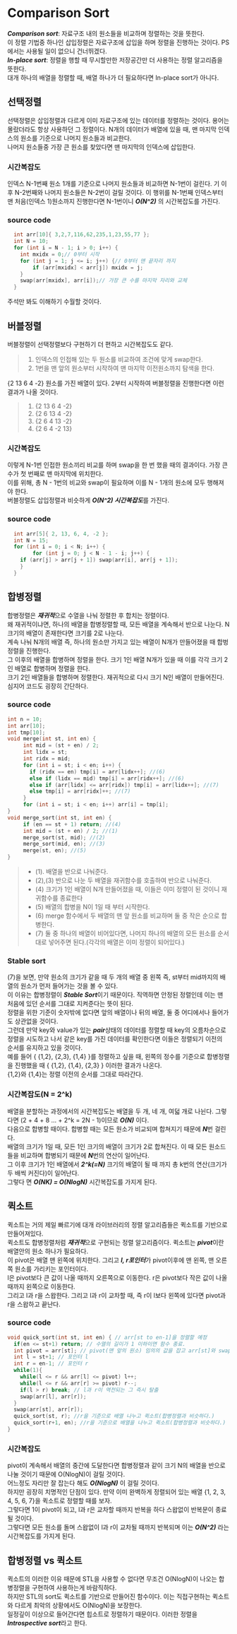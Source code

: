 # Comparison Sort
***Comparison sort***: 자료구조 내의 원소들을 비교하며 정렬하는 것을 뜻한다.      
이 정렬 기법중 하나인 삽입정렬은 자료구조에 삽입을 하며 정렬을 진행하는 것이다. PS에서는 사용될 일이 없으니 건너뛰겠다.      
***In-place sort***: 정렬을 행할 때 무시할만한 저장공간만 더 사용하는 정렬 알고리즘을 뜻한다.       
대개 하나의 배열을 정렬할 때, 배열 하나가 더 필요하다면 In-place sort가 아니다.      
## 선택정렬      
선택정렬은 삽입정렬과 다르게 이미 자료구조에 있는 데이터를 정렬하는 것이다.
용어는 몰랐더라도 항상 사용하던 그 정렬이다. N개의 데이터가 배열에 있을 때, 맨 마지막 인덱스의 원소를 기준으로 나머지 원소들과 비교한다.     
나머지 원소들중 가장 큰 원소를 찾았다면 맨 마지막의 인덱스에 삽입한다. 
### 시간복잡도
인덱스 N-1번째 원소 1개를 기준으로 나머지 원소들과 비교하면 N-1번이 걸린다. 기 이후 N-2번째와 나머지 원소들은 N-2번이 걸릴 것이다.
이 행위를 N-1번째 인덱스부터 맨 처음(인덱스 1)원소까지 진행한다면 N-1번이니 ***O(N^2)*** 의 시간복잡도를 가진다.         
### source code         
```cpp  
  int arr[10]{ 3,2,7,116,62,235,1,23,55,77 };
  int N = 10;
  for (int i = N - 1; i > 0; i++) {
	int mxidx = 0;// 0부터 시작
	for (int j = 1; j <= i; j++) {// 0부터 맨 끝자리 까지
		if (arr[mxidx] < arr[j]) mxidx = j;
	}
	swap(arr[mxidx], arr[i]);// 가장 큰 수를 마지막 자리와 교체
  }
```      
주석만 봐도 이해하기 수월할 것이다.     
## 버블정렬
버블정렬이 선택정렬보다 구현하기 더 편하고 시간복잡도도 같다.    
> 1. 인덱스의 인접해 있는 두 원소를 비교하여 조건에 맞게 swap한다.
> 2. 1번을 맨 앞의 원소부터 시작하여 맨 마지막 이전원소까지 탐색을 한다.     
      
{2 13 6 4 -2} 원소를 가진 배열이 있다. 2부터 시작하여 버블정렬을 진행한다면 이런 결과가 나올 것이다.       
      
> 1. {2 13 6 4 -2}      
> 2. {2 6 13 4 -2}      
> 3. {2 6 4 13 -2}      
> 4. {2 6 4 -2 13}      
                  
### 시간복잡도
이렇게 N-1번 인접한 원소끼리 비교를 하며 swap을 한 번 했을 때의 결과이다. 가장 큰 수가 첫 번째로 맨 마지막에 위치한다.        
이를 위해, 총 N - 1번의 비교와 swap이 필요하며 이를 N - 1개의 원소에 모두 행해져야 한다.           
버블정렬도 삽입정렬과 비슷하게 ***O(N^2) 시간복잡도***를 가진다.      
### source code     
```cpp
  int arr[5]{ 2, 13, 6, 4, -2 };
  int N = 15;
  for (int i = 0; i < N; i++) {
        for (int j = 0; j < N - 1 - i; j++) {
	if (arr[j] > arr[j + 1]) swap(arr[i], arr[j + 1]);
	}
  }
```

## 합병정렬     
합병정렬은 ***재귀적***으로 수열을 나눠 정렬한 후 합치는 정렬이다.       
왜 재귀적이냐면, 하나의 배열을 합병정렬할 때, 모든 배열을 계속해서 반으로 나눈다. N 크기의 배열이 존재한다면 크기를 2로 나눈다.   
계속 나눠 N개의 배열 즉, 하나의 원소만 가지고 있는 배열이 N개가 만들어졌을 때 합벙정렬을 진행한다.     
그 이후의 배열을 합병하며 정렬을 한다. 크기 1인 배열 N개가 있을 때 이를 각각 크기 2인 배열로 합병하며 정렬을 한다.     
크기 2인 배열들을 합병하며 정렬한다. 재귀적으로 다시 크기 N인 배열이 만들어진다.     
심지어 코드도 굉장히 간단하다.    
### source code
```cpp
int n = 10;
int arr[10];
int tmp[10];
void merge(int st, int en) {
     int mid = (st + en) / 2;
     int lidx = st;
     int ridx = mid;
     for (int i = st; i < en; i++) {
	   if (ridx == en) tmp[i] = arr[lidx++]; //(6)
	   else if (lidx == mid) tmp[i] = arr[ridx++]; //(6)
	   else if (arr[lidx] <= arr[ridx]) tmp[i] = arr[lidx++]; //(7)
	   else tmp[i] = arr[ridx]++; //(7)
     }
     for (int i = st; i < en; i++) arr[i] = tmp[i];
}
void merge_sort(int st, int en) { 
     if (en == st + 1) return; //(4)
     int mid = (st + en) / 2; //(1)
     merge_sort(st, mid); //(2)
     merge_sort(mid, en); //(3)
     merge(st, en); //(5)
}
```              
> * (1). 배열을 반으로 나눠준다.             
> * (2),(3) 반으로 나눈 두 배열을 재귀함수를 호출하여 반으로 나눠준다.                
> * (4) 크기가 1인 배열이 N개 만들어졌을 때, 이들은 이미 정렬이 된 것이니 재귀함수를 종료한다               
> * (5) 배열의 합병을 N이 1일 때 부터 시작한다.                
> * (6) merge 함수에서 두 배열의 맨 앞 원소를 비교하며 둘 중 작은 순으로 합병한다.                   
> * (7) 둘 중 하나의 배열이 비어있다면, 나머지 하나의 배열의 모든 원소를 순서대로 넣어주면 된다.(각각의 배열은 이미 정렬이 되어있다.)                   
                        
### Stable sort       	
(7)을 보면, 만약 원소의 크기가 같을 때 두 개의 배열 중 왼쪽 즉, st부터 mid까지의 배열의 원소가 먼저 들어가는 것을 볼 수 있다.                
이 이유는 합병정렬이 ***Stable Sort***이기 때문이다. 직역하면 안정된 정렬인데 이는 맨 처음에 있던 순서를 그대로 지켜준다는 뜻이 된다.           
정렬을 위한 기준이 숫자밖에 없다면 앞의 배열이나 뒤의 배열, 둘 중 어디에서나 들어가도 상관없을 것이다.           
그런데 만약 key와 value가 있는 ***pair***상태의 데이터를 정렬할 때 key의 오름차순으로 정렬을 시도하고 나서 같은 key를 가진 데이터를 확인한다면 이들은 정렬되기 이전의 순서를 유지하고 있을 것이다.                       
예를 들어 { {1,2}, {2,3}, {1,4} }를 정렬하고 싶을 때, 왼쪽의 정수를 기준으로 합병정렬을 진행했을 때 { {1,2}, {1,4}, {2,3} } 이러한 결과가 나온다.         
{1,2}와 {1,4}는 정렬 이전의 순서를 그대로 따라간다.              
### 시간복잡도(N = 2^k)                 
배열을 분할하는 과정에서의 시간복잡도는 배열을 두 개, 네 개, 여덟 개로 나뉜다. 그렇다면 (2 + 4 + 8 ... + 2^k = 2N - 1)이므로 ***O(N)*** 이다.          
다음으로 합병할 때이다. 합병할 때는 모든 원소가 비교되며 합쳐지기 때문에 ***N***번 걸린다.                
배열의 크기가 1일 때, 모든 1인 크기의 배열이 크기가 2로 합쳐진다. 이 때 모든 원소드들을 비교하며 합병되기 때문에 ***N***번의 연산이 일어난다.         
그 이후 크기가 1인 배열에서 ***2^k(=N)*** 크기의 배열이 될 때 까지 총 k번의 연산(크기가 두 배씩 커진다)이 일어난다.           
그렇다 면 ***O(NK) = O(NlogN)*** 시간복잡도를 가지게 된다.        
                 
## 퀵소트            
퀵소트는 거의 제일 빠르기에 대개 라이브러리의 정렬 알고리즘들은 퀵소트를 기반으로 만들어져있다.           
퀵소트도 합병정렬처럼 ***재귀적***으로 구현되는 정렬 알고리즘이다. 퀵소트는 ***pivot***이란 배열안의 원소 하나가 필요하다.            
이 pivot은 배열 맨 왼쪽에 위치한다. 그리고 ***l, r포인터***가 pivot이후에 맨 왼쪽, 맨 오른쪽 원소를 가리키는 포인터이다.       
l은 pivot보다 큰 값이 나올 때까지 오른쪽으로 이동한다. r은 pivot보다 작은 값이 나올 때까지 왼쪽으로 이동한다.        
그리고 l과 r을 스왑한다. 그리고 l과 r이 교차할 때, 즉 r이 l보다 왼쪽에 있다면 pivot과 r을 스왑하고 끝난다.        
### source code                
```cpp         
void quick_sort(int st, int en) { // arr[st to en-1]을 정렬할 예정
  if(en <= st+1) return; // 수열의 길이가 1 이하이면 함수 종료. 
  int pivot = arr[st]; // pivot(맨 앞의 원소) 임의의 값을 잡고 arr[st]와 swap해도 상관없음.
  int l = st+1; // 포인터 l
  int r = en-1; // 포인터 r
  while(1){
    while(l <= r && arr[l] <= pivot) l++;
    while(l <= r && arr[r] >= pivot) r--;
    if(l > r) break; // l과 r이 역전되는 그 즉시 탈출
    swap(arr[l], arr[r]);
  }
  swap(arr[st], arr[r]);
  quick_sort(st, r); //r을 기준으로 배열 나누고 퀵소트(합병정렬과 비슷하다.)
  quick_sort(r+1, en); //r을 기준으로 배열을 나누고 퀵소트(합병정렬과 비슷하다.)
}
```        
### 시간복잡도         
pivot이 계속해서 배열의 중간에 도달한다면 합병정렬과 같이 크기 N의 배열을 반으로 나눌 것이기 때문에 O(NlogN)이 걸릴 것이다.         
어느정도 자리만 잘 잡는다 해도 ***O(NlogN)*** 이 걸릴 것이다.         
하지만 굉장히 치명적인 단점이 있다. 만약 이미 완벽하게 정렬되어 있는 배열 {1, 2, 3, 4, 5, 6, 7}을 퀵소트로 정렬할 때를 보자.         
그렇다면 1이 pivot이 되고, l과 r은 교차할 때까지 반복을 하다 스왑없이 반복문이 종료될 것이다.         
그렇다면 모든 원소를 돌며 스왑없이 l과 r이 교차될 때까지 반복되며 이는 ***O(N^2)*** 라는 시간복잡도를 가지게 된다.         
                 
## 합병정렬 vs 퀵소트     
퀵소트의 이러한 이유 때문에 STL을 사용할 수 없다면 무조건 O(NlogN)이 나오는 합병정렬을 구현하여 사용하는게 바람직하다.       
하지만 STL의 sort도 퀵소트를 기반으로 만들어진 함수이다. 이는 직접구현하는 퀵소트와 다르게 최악의 상황에서도 O(NlogN)을 보장한다.       
일정깊이 이상으로 들어간다면 힙소트로 정렬하기 때문이다. 이러한 정렬을 ***Introspective sort***라고 한다.      



